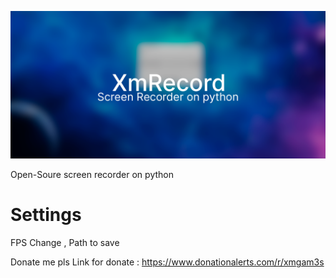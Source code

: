 <img src="https://raw.githubusercontent.com/YaroslavXm/XmRecord/refs/heads/main/res/XmRecordScreenRecorder.png"></img>

Open-Soure screen recorder on python

# Settings

FPS Change , Path to save

Donate me pls
Link for donate : https://www.donationalerts.com/r/xmgam3s
